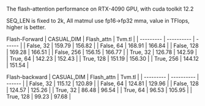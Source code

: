 The flash-attention performance on RTX-4090 GPU, with cuda toolkit 12.2

SEQ_LEN is fixed to 2k, All matmul use fp16->fp32 mma, value in TFlops, higher is better.

Flash-Forward
| CASUAL,DIM | Flash_attn | Tvm.tl |
| ---------  | ---------- | ------ |
| False, 32  | 159.79     | 156.82 |
| False, 64  | 168.91     | 166.84 |
| False, 128 | 169.28     | 166.51 |
| False, 256 | 156.15     | 166.77 |
| True, 32   | 126.78     | 142.59 |
| True, 64   | 142.23     | 152.43 |
| True, 128  | 151.19     | 156.30 |
| True, 256  | 144.12     | 151.54 |

Flash-backward
| CASUAL,DIM | Flash_attn | Tvm.tl |
| ---------  | ---------- | ------ |
| False, 32  | 115.12     | 120.89 |
| False, 64  | 124.81     | 129.96 |
| False, 128 | 124.57     | 125.26 |
| True, 32   | 86.48     | 96.54 |
| True, 64   | 96.53     | 105.95 |
| True, 128  | 99.23     | 97.68 |
